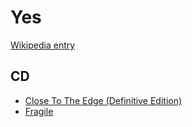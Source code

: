 # Yes

[Wikipedia entry](https://en.wikipedia.org/wiki/Yes)

## CD

- [Close To The Edge (Definitive Edition)](Close_To_The_Edge_Definitive_Edition.md)
- [Fragile](Fragile.md)
